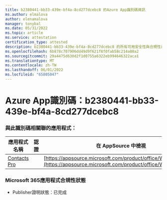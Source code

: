```yaml
---
title: b2380441-bb33-439e-bf4a-8cd277dcebc8 的Azure App識別碼資訊
ms.author: elmalova
author: elenamalova
manager: tonybal
ms.date: 05/31/2022
ms.topic: article
ms.service: attestation
certification_type: attested
description: b2380441-bb33-439e-bf4a-8cd277dcebc8 的所有可用安全性與合規性資訊。
ms.openlocfilehash: 6b878c707906dd49d9f621f8f0fab58c214a80a2
ms.sourcegitcommit: 29a4475d630d2f1d0755a6322eb994646322aca1
ms.translationtype: MT
ms.contentlocale: zh-TW
ms.lasthandoff: 06/01/2022
ms.locfileid: "65805047"
---
```

# <a name="azure-app-id-b2380441-bb33-439e-bf4a-8cd277dcebc8"></a>Azure App識別碼：b2380441-bb33-439e-bf4a-8cd277dcebc8


### <a name="apps-associated-with-this-id"></a>與此識別碼相關聯的應用程式：
| **應用程式名稱** | **認證** | **在 AppSource 中檢視** |
|--------------|---------------|-----------------------|
| [Contacts Pro](../forward/WA200002804.md) |  | [https://appsource.microsoft.com/product/office/WA200002804](https://appsource.microsoft.com/product/office/WA200002804) |

### <a name="microsoft-365-app-compliance-status"></a>Microsoft 365應用程式合規性狀態
- Publisher證明狀態：已完成
